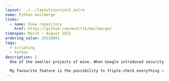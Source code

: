 ```yaml
---
layout: ../../layouts/project.astro
name: Python mailmerge
links:
  - name: View repository
    href: https://github.com/mvolfik/mailmerge/
timespan: March – August 2021
ordering_value: 20210801
tags:
  - scripting
  - Python
description: |
  One of the smaller projects of mine. When Google introduced security changes that prevented my favourite mailmerge add-on from working, I decided to write my own batch mailing solution in Python. The script uses front-matter for metadata, and Markdown + Jinja for email body.

  My favourite feature is the possibility to triple-check everything – unless you opt out, you get a preview of each email (both plaintext and HTML), and you can even fake-send all emails to your own address to check attachments etc.
---
```

